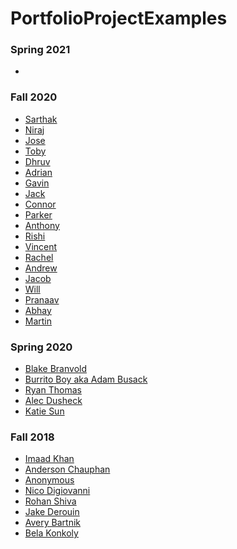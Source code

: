 # PortfolioProjectExamples

### Spring 2021
* []()

### Fall 2020
* [Sarthak]()
* [Niraj]()
* [Jose]()
* [Toby](https://github.com/EPCompSci/portfolio-2020-BuiToby)
* [Dhruv]()
* [Adrian]()
* [Gavin]()
* [Jack]()
* [Connor]()
* [Parker](https://github.com/EPCompSci/portfolio-2020-ParkerJ30)
* [Anthony]()
* [Rishi](https://github.com/EPCompSci/portfolio-2020-rishi-n)
* [Vincent]()
* [Rachel]()
* [Andrew]()
* [Jacob]()
* [Will]()
* [Pranaav]()
* [Abhay]()
* [Martin]()

### Spring 2020
* [Blake Branvold](https://github.com/EPCompSci/ios-portfolio-Underdoneboar4)
* [Burrito Boy aka Adam Busack](https://github.com/EPCompSci/ios-portfolio-BurritoConqueror)
* [Ryan Thomas](https://github.com/EPCompSci/ios-portfolio-rhockey12)
* [Alec Dusheck](https://github.com/EPCompSci/ios-term-3-portfolio-2020-AlecDusheck)
* [Katie Sun](https://github.com/EPCompSci/ios-term-3-portfolio-2020-katiesun)


### Fall 2018
* [Imaad Khan](https://github.com/EPCompSci/ios-portfolio-imaadk)
* [Anderson Chauphan](https://github.com/EPCompSci/ios-portfolio-chauphana)
* [Anonymous](https://github.com/EPCompSci/ios-portfolio-90302956)
* [Nico Digiovanni](https://github.com/EPCompSci/ios-portfolio-nicodigiovanni)
* [Rohan Shiva](https://github.com/EPCompSci/ios-portfolio-rohanshiva/wiki)
* [Jake Derouin](https://github.com/EPCompSci/ios-portfolio-jpderouin)
* [Avery Bartnik](https://github.com/EPCompSci/ios-portfolio-Jythonscript)
* [Bela Konkoly](https://github.com/EPCompSci/ios-portfolio-konkolyb)

